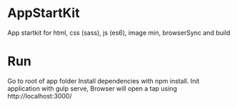 # AppStartKit
App startkit for html, css (sass), js (es6), image min, browserSync and build

# Run
Go to root of app folder
Install dependencies with npm install.
Init application with gulp serve,
Browser will open a tap using http://localhost:3000/
